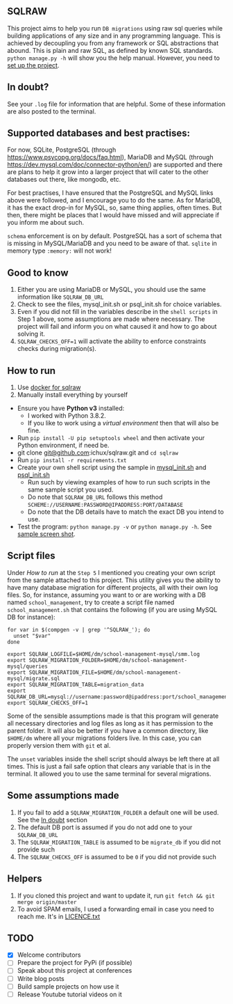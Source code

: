 ## SQLRAW

This project aims to help you run `DB migrations` using raw sql queries while building applications of any size
and in any programming language. This is achieved by decoupling you from any framework or SQL abstractions
that abound. This is plain and raw SQL, as defined by known SQL standards. `python manage.py -h` will show you
the help manual. However, you need to [set up the project](#how-to-run).

## In doubt?
See your `.log` file for information that are helpful. Some of these information are also posted to the terminal.

## Supported databases and best practises:
For now, SQLite, PostgreSQL (through https://www.psycopg.org/docs/faq.html), MariaDB and 
MySQL (through https://dev.mysql.com/doc/connector-python/en/) are supported and there are plans to 
help it grow into a larger project that will cater to the other databases out there, like mongodb, etc.

For best practises, I have ensured that the PostgreSQL and MySQL links above were followed, and I encourage
you to do the same. As for MariaDB, it has the exact drop-in for MySQL, so, same thing applies, often times.
But then, there might be places that I would have missed and will appreciate if you inform me about such.

`schema` enforcement is on by default. PostgreSQL has a sort of schema that is missing in MySQL/MariaDB 
and you need to be aware of that. `sqlite` in memory type `:memory:` will not work!

## Good to know
1. Either you are using MariaDB or MySQL, you should use the same information like `SQLRAW_DB_URL`
2. Check to see the files, mysql_init.sh or psql_init.sh for choice variables.
3. Even if you did not fill in the variables describe in the `shell scripts` in Step 1 above, some assumptions 
are made where necessary. The project will fail and inform you on what caused it and how to go about solving it.
4. `SQLRAW_CHECKS_OFF=1` will activate the ability to enforce constraints checks during migration(s).

## How to run
1. Use [docker for sqlraw](https://hub.docker.com/r/ichux/sqlraw)
2. Manually install everything by yourself
- Ensure you have **Python v3** installed:
   - I worked with Python 3.8.2.
   - If you like to work using a *virtual environment* then that will also be fine.
- Run `pip install -U pip setuptools wheel` and then activate your Python environment, if need be.
- git clone git@github.com:ichux/sqlraw.git and `cd sqlraw`
- Run `pip install -r requirements.txt`
- Create your own shell script using the sample in [mysql_init.sh](./mysql_init.sh) and [psql_init.sh](./psql_init.sh)
    - Run such by viewing examples of how to run such scripts in the same sample script you used.
    - Do note that `SQLRAW_DB_URL` follows this method `SCHEME://USERNAME:PASSWORD@IPADDRESS:PORT/DATABASE`
    - Do note that the DB details have to match the exact DB you intend to use.
- Test the program: `python manage.py -v` or `python manage.py -h`. See [sample screen shot](./sample.png).

## Script files
Under _How to run_ at the `Step 5` I mentioned you creating your own script from the sample attached to this project.
This utility gives you the ability to have many database migration for different projects, all with their own log files.
So, for instance, assuming you want to or are working with a DB named `school_management`, try to create a script file
named `school_management.sh` that contains the following (if you are using MySQL DB for instance):
```
for var in $(compgen -v | grep '^SQLRAW_'); do
  unset "$var"
done

export SQLRAW_LOGFILE=$HOME/dm/school-management-mysql/smm.log
export SQLRAW_MIGRATION_FOLDER=$HOME/dm/school-management-mysql/queries
export SQLRAW_MIGRATION_FILE=$HOME/dm/school-management-mysql/migrate.sql
export SQLRAW_MIGRATION_TABLE=migration_data
export SQLRAW_DB_URL=mysql://username:password@ipaddress:port/school_management
export SQLRAW_CHECKS_OFF=1
```
Some of the sensible assumptions made is that this program will generate all necessary directories and log files
as long as it has permission to the parent folder. It will also be better if you have a common directory, 
like `$HOME/dm` where all your migrations folders live. In this case, you can properly version them with `git` et al.

The `unset` variables inside the shell script should always be left there at all times. This is just a fail safe
option that clears any variable that is in the terminal. It allowed you to use the same terminal for
several migrations.

## Some assumptions made
1. If you fail to add a `SQLRAW_MIGRATION_FOLDER` a default one will be used. See the [In doubt](#in-doubt) section
2. The default DB port is assumed if you do not add one to your `SQLRAW_DB_URL`
3. The `SQLRAW_MIGRATION_TABLE` is assumed to be `migrate_db` if you did not provide such
3. The `SQLRAW_CHECKS_OFF` is assumed to be `0` if you did not provide such

## Helpers
1. If you cloned this project and want to update it, run `git fetch && git merge origin/master`
2. To avoid SPAM emails, I used a forwarding email in case you need to reach me. It's in [LICENCE.txt](./LICENSE.txt)

## TODO
- [x] Welcome contributors
- [ ] Prepare the project for PyPi (if possible)
- [ ] Speak about this project at conferences
- [ ] Write blog posts
- [ ] Build sample projects on how use it
- [ ] Release Youtube tutorial videos on it

